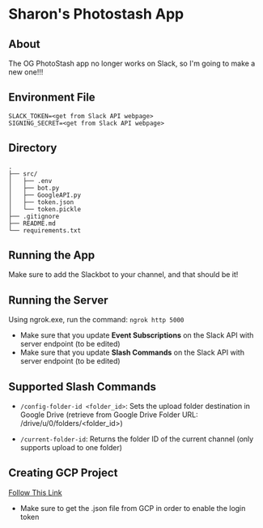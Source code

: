 # Sharon's Photostash App

## About
The OG PhotoStash app no longer works on Slack, so I'm going to make a new one!!!

## Environment File
```
SLACK_TOKEN=<get from Slack API webpage>
SIGNING_SECRET=<get from Slack API webpage>
```

## Directory
```
.
├── src/
│   ├── .env  
│   ├── bot.py
│   ├── GoogleAPI.py
│   ├── token.json
│   └── token.pickle
├── .gitignore
├── README.md
└── requirements.txt
```

## Running the App
Make sure to add the Slackbot to your channel, and that should be it!


## Running the Server
Using ngrok.exe, run the command: ```ngrok http 5000```
- Make sure that you update **Event Subscriptions** on the Slack API with server endpoint (to be edited)
- Make sure that you update **Slash Commands** on the Slack API with server endpoint (to be edited)

## Supported Slash Commands
- `/config-folder-id <folder_id>`: Sets the upload folder destination in Google Drive (retrieve from Google Drive Folder URL: /drive/u/0/folders/<folder_id>)

- `/current-folder-id`: Returns the folder ID of the current channel (only supports upload to one folder)


## Creating GCP Project
[Follow This Link](https://www.youtube.com/watch?v=6bzzpda63H0)
- Make sure to get the .json file from GCP in order to enable the login token
